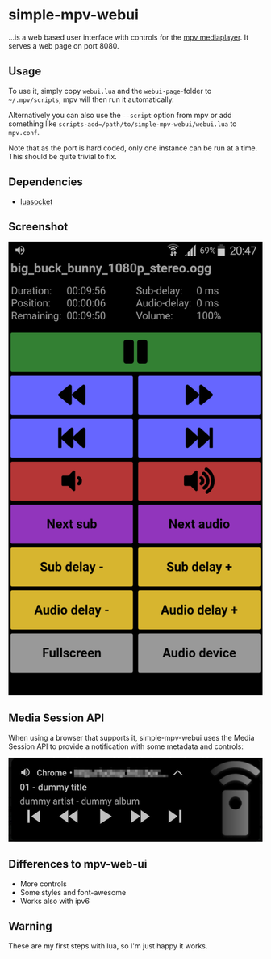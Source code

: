 # simple-mpv-webui
...is a web based user interface with controls for the [mpv mediaplayer](https://mpv.io/). It serves a web page on port 8080.

## Usage
To use it, simply copy `webui.lua` and the `webui-page`-folder to `~/.mpv/scripts`, mpv will then run it automatically.

Alternatively you can also use the `--script` option from mpv or add something like `scripts-add=/path/to/simple-mpv-webui/webui.lua` to `mpv.conf`.

Note that as the port is hard coded, only one instance can be run at a time. This should be quite trivial to fix.

## Dependencies
 - [luasocket](https://github.com/diegonehab/luasocket)

## Screenshot
![screenshot](screenshots/webui.png)

## Media Session API
When using a browser that supports it, simple-mpv-webui uses the Media Session
API to provide a notification with some metadata and controls:

![notification](screenshots/notification.png)

## Differences to mpv-web-ui
 - More controls
 - Some styles and font-awesome
 - Works also with ipv6

## Warning
These are my first steps with lua, so I'm just happy it works.

